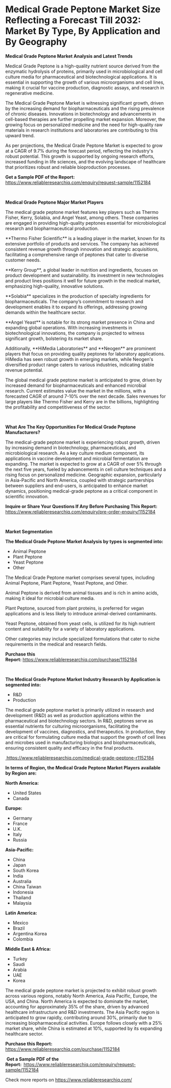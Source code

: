 <p><h1>Medical Grade Peptone Market Size Reflecting a Forecast Till 2032: Market By Type, By Application and By Geography</h1></p><p><strong>Medical Grade Peptone Market Analysis and Latest Trends</strong></p>
<p><p>Medical Grade Peptone is a high-quality nutrient source derived from the enzymatic hydrolysis of proteins, primarily used in microbiological and cell culture media for pharmaceutical and biotechnological applications. It is essential in supporting the growth of various microorganisms and cell lines, making it crucial for vaccine production, diagnostic assays, and research in regenerative medicine.</p><p>The Medical Grade Peptone Market is witnessing significant growth, driven by the increasing demand for biopharmaceuticals and the rising prevalence of chronic diseases. Innovations in biotechnology and advancements in cell-based therapies are further propelling market expansion. Moreover, the growing focus on personalized medicine and the need for high-quality raw materials in research institutions and laboratories are contributing to this upward trend. </p><p>As per projections, the Medical Grade Peptone Market is expected to grow at a CAGR of 9.7% during the forecast period, reflecting the industry's robust potential. This growth is supported by ongoing research efforts, increased funding in life sciences, and the evolving landscape of healthcare that prioritizes robust and reliable bioproduction processes.</p></p>
<p><strong>Get a Sample PDF of the Report:&nbsp;</strong> <a href="https://www.reliableresearchiq.com/enquiry/request-sample/1152184?utm_campaign=104&utm_medium=2&utm_source=Github&utm_content=ia&utm_term=05022025&utm_id=medical-grade-peptone">https://www.reliableresearchiq.com/enquiry/request-sample/1152184</a></p>
<p>&nbsp;</p>
<p><strong>Medical Grade Peptone Major Market Players</strong></p>
<p><p>The medical grade peptone market features key players such as Thermo Fisher, Kerry, Solabia, and Angel Yeast, among others. These companies are engaged in providing high-quality peptones essential for microbiological research and biopharmaceutical production.</p><p>**Thermo Fisher Scientific** is a leading player in the market, known for its extensive portfolio of products and services. The company has achieved consistent revenue growth through innovation and strategic acquisitions, facilitating a comprehensive range of peptones that cater to diverse customer needs. </p><p>**Kerry Group**, a global leader in nutrition and ingredients, focuses on product development and sustainability. Its investment in new technologies and product lines positions it well for future growth in the medical market, emphasizing high-quality, innovative solutions.</p><p>**Solabia** specializes in the production of specialty ingredients for biopharmaceuticals. The company’s commitment to research and development enables it to expand its offerings, addressing growing demands within the healthcare sector.</p><p>**Angel Yeast** is notable for its strong market presence in China and expanding global operations. With increasing investments in biotechnological innovations, the company is projected to witness significant growth, bolstering its market share.</p><p>Additionally, **HiMedia Laboratories** and **Neogen** are prominent players that focus on providing quality peptones for laboratory applications. HiMedia has seen robust growth in emerging markets, while Neogen's diversified product range caters to various industries, indicating stable revenue potential.</p><p>The global medical grade peptone market is anticipated to grow, driven by increased demand for biopharmaceuticals and enhanced microbial research. Current estimates value the market in the millions, with a forecasted CAGR of around 7-10% over the next decade. Sales revenues for large players like Thermo Fisher and Kerry are in the billions, highlighting the profitability and competitiveness of the sector.</p></p>
<p>&nbsp;</p>
<p><strong>What Are The Key Opportunities For Medical Grade Peptone Manufacturers?</strong></p>
<p><p>The medical-grade peptone market is experiencing robust growth, driven by increasing demand in biotechnology, pharmaceuticals, and microbiological research. As a key culture medium component, its applications in vaccine development and microbial fermentation are expanding. The market is expected to grow at a CAGR of over 5% through the next five years, fueled by advancements in cell culture techniques and a rising focus on personalized medicine. Geographic expansion, particularly in Asia-Pacific and North America, coupled with strategic partnerships between suppliers and end-users, is anticipated to enhance market dynamics, positioning medical-grade peptone as a critical component in scientific innovation.</p></p>
<p><strong>Inquire or Share Your Questions If Any Before Purchasing This Report:</strong> <a href="https://www.reliableresearchiq.com/enquiry/pre-order-enquiry/1152184?utm_campaign=104&utm_medium=2&utm_source=Github&utm_content=ia&utm_term=05022025&utm_id=medical-grade-peptone">https://www.reliableresearchiq.com/enquiry/pre-order-enquiry/1152184</a></p>
<p>&nbsp;</p>
<p><strong>Market Segmentation</strong></p>
<p><strong>The Medical Grade Peptone Market Analysis by types is segmented into:</strong></p>
<p><ul><li>Animal Peptone</li><li>Plant Peptone</li><li>Yeast Peptone</li><li>Other</li></ul></p>
<p><p>The Medical Grade Peptone market comprises several types, including Animal Peptone, Plant Peptone, Yeast Peptone, and Other. </p><p>Animal Peptone is derived from animal tissues and is rich in amino acids, making it ideal for microbial culture media. </p><p>Plant Peptone, sourced from plant proteins, is preferred for vegan applications and is less likely to introduce animal-derived contaminants. </p><p>Yeast Peptone, obtained from yeast cells, is utilized for its high nutrient content and suitability for a variety of laboratory applications. </p><p>Other categories may include specialized formulations that cater to niche requirements in the medical and research fields.</p></p>
<p><strong>Purchase this Report:&nbsp;</strong><a href="https://www.reliableresearchiq.com/purchase/1152184?utm_campaign=104&utm_medium=2&utm_source=Github&utm_content=ia&utm_term=05022025&utm_id=medical-grade-peptone">https://www.reliableresearchiq.com/purchase/1152184</a></p>
<p>&nbsp;</p>
<p><strong>The Medical Grade Peptone Market Industry Research by Application is segmented into:</strong></p>
<p><ul><li>R&D</li><li>Production</li></ul></p>
<p><p>The medical grade peptone market is primarily utilized in research and development (R&D) as well as production applications within the pharmaceutical and biotechnology sectors. In R&D, peptones serve as essential nutrients for culturing microorganisms, facilitating the development of vaccines, diagnostics, and therapeutics. In production, they are critical for formulating culture media that support the growth of cell lines and microbes used in manufacturing biologics and biopharmaceuticals, ensuring consistent quality and efficacy in the final products.</p></p>
<p><a href="https://www.reliableresearchiq.com/medical-grade-peptone-r1152184?utm_campaign=104&utm_medium=2&utm_source=Github&utm_content=ia&utm_term=05022025&utm_id=medical-grade-peptone">&nbsp;https://www.reliableresearchiq.com/medical-grade-peptone-r1152184</a></p>
<p><strong>In terms of Region, the Medical Grade Peptone Market Players available by Region are:</strong></p>
<p>
    <p> <strong> North America: </strong>
        <ul>
            <li>United States</li>
            <li>Canada</li>
        </ul>
        </p> 
    <p> <strong> Europe: </strong>
        <ul>
            <li>Germany</li>
            <li>France</li>
            <li>U.K.</li>
            <li>Italy</li>
            <li>Russia</li>
        </ul>
        </p> 
    <p> <strong> Asia-Pacific: </strong>
        <ul>
            <li>China</li>
            <li>Japan</li>
            <li>South Korea</li>
            <li>India</li>
            <li>Australia</li>
            <li>China Taiwan</li>
            <li>Indonesia</li>
            <li>Thailand</li>
            <li>Malaysia</li>
        </ul>
        </p> 
    <p> <strong> Latin America: </strong>
        <ul>
            <li>Mexico</li>
            <li>Brazil</li>
            <li>Argentina Korea</li>
            <li>Colombia</li>
        </ul>
        </p> 
    <p> <strong> Middle East & Africa: </strong>
        <ul>
            <li>Turkey</li>
            <li>Saudi</li>
            <li>Arabia</li>
            <li>UAE</li>
            <li>Korea</li>
        </ul>
    </p>
    </p>
<p><p>The medical grade peptone market is projected to exhibit robust growth across various regions, notably North America, Asia Pacific, Europe, the USA, and China. North America is expected to dominate the market, accounting for approximately 35% of the share, driven by advanced healthcare infrastructure and R&D investments. The Asia Pacific region is anticipated to grow rapidly, contributing around 30%, primarily due to increasing biopharmaceutical activities. Europe follows closely with a 25% market share, while China is estimated at 10%, supported by its expanding healthcare sector.</p></p>
<p><strong>Purchase this Report: </strong><a href="https://www.reliableresearchiq.com/purchase/1152184?utm_campaign=104&utm_medium=2&utm_source=Github&utm_content=ia&utm_term=05022025&utm_id=medical-grade-peptone">https://www.reliableresearchiq.com/purchase/1152184</a></p>
<p>&nbsp;<strong>Get a Sample PDF of the Report:&nbsp;&nbsp;</strong><a href="https://www.reliableresearchiq.com/enquiry/request-sample/1152184?utm_campaign=104&utm_medium=2&utm_source=Github&utm_content=ia&utm_term=05022025&utm_id=medical-grade-peptone">https://www.reliableresearchiq.com/enquiry/request-sample/1152184</a></p>
<p><strong></strong></p>
<p>Check more reports on <a href="https://www.reliableresearchiq.com/?utm_campaign=104&utm_medium=2&utm_source=Github&utm_content=ia&utm_term=05022025&utm_id=medical-grade-peptone">https://www.reliableresearchiq.com/</a></p>